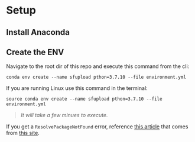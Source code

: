 # Setup

## Install Anaconda

## Create the ENV

Navigate to the root dir of this repo and execute this command from the cli:
```
conda env create --name sfupload pthon=3.7.10 --file environment.yml
```
If you are running Linux use this command in the terminal:
```
source conda env create --name sfupload pthon=3.7.10 --file environment.yml
```
>*It will take a few minues to execute.*

If you get a `ResolvePackageNotFound` error, reference [this article](Setting_Up_a_Conda_Environment.pdf) that comes from [this site](https://medium.com/swlh/setting-up-a-conda-environment-in-less-than-5-minutes-e64d8fc338e4).
